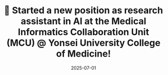 ---
title: >-
    💼 Started a new position as research assistant in AI at the Medical Informatics Collaboration Unit (MCU) @ Yonsei University College of Medicine!
date: 2025-07-01
---